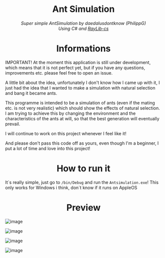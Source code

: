 <h1 align="center">
Ant Simulation
</h1>

<h6 align="center">
  Super simple AntSimulation by daedalusdontknow (PhilippG)
  <br>
  Using C# and <a href="https://github.com/ChrisDill/Raylib-cs">RayLib-cs</a>
</h6>

<h1 align="center">
Informations
</h1>

IMPORTANT! At the moment this application is still under development, which means that it is not perfect yet, but if you have any questions, improvements etc. please feel free to open an issue.

A little bit about the idea, unfortunately I don't know how I came up with it, I just had the idea that I wanted to make a simulation with natural selection and bang it became ants.

This programme is intended to be a simulation of ants (even if the mating etc. is not very realistic) which should show the effects of natural selection.
I am trying to achieve this by changing the environment and the characteristics of the ants at will, so that the best generation will eventually prevail.

I will continue to work on this project whenever I feel like it!

And please don't pass this code off as yours, even though I'm a beginner, I put a lot of time and love into this project!
<h1 align="center">
How to run it
</h1>

It´s really simple, just go to `/bin/Debug` and run the `Antsimulation.exe`! This only works for Windows i think, don´t know if it runs on AppleOS

<h1 align="center">
Preview
</h1>

![image](https://github.com/daedalusdontknow/Ant-Simulation/assets/101858241/97ecb8f2-3907-4752-b1b9-3365377eb312)

![image](https://github.com/daedalusdontknow/Ant-Simulation/assets/101858241/7ea1510e-5369-44b9-aa0a-52f4b6d49c02)

![image](https://github.com/daedalusdontknow/Ant-Simulation/assets/101858241/f7f39f7e-e3ce-4145-800b-69752d08141f)

![image](https://github.com/daedalusdontknow/Ant-Simulation/assets/101858241/8fae0bbe-b36f-4413-9d31-fa540003c176)
